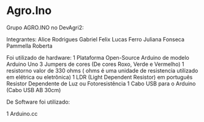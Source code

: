 # Agro.Ino
Grupo AGRO.INO no DevAgri2:

Integrantes:
Alice Rodrigues
Gabriel Felix
Lucas Ferro
Juliana Fonseca 
Pammella Roberta

Foi utilizado de hardware:
1 Plataforma Open-Source Arduino de modelo Arduino Uno
3 Jumpers de cores (De cores Roxo, Verde e Vermelho)
1 resistorno valor de 330 ohms ( ohms é uma unidade de resistencia utilizado em elétrica ou eletrônica) 
1 LDR (Light Dependent Resistor) em português Resistor Dependente de Luz ou Fotoresistência
1 Cabo USB para o Arduino (Cabo USB AB 30cm)

De Software foi utilizado:

1 Arduino.cc

